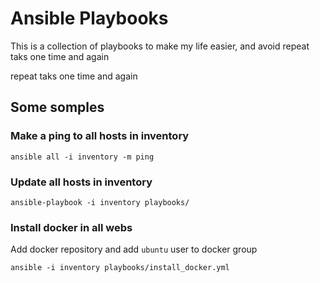 # Ansible Playbooks

This is a collection of playbooks to make my life easier, and avoid repeat taks one time and again

repeat taks one time and again


## Some somples

### Make a ping to all hosts in inventory

```
ansible all -i inventory -m ping
```

### Update all hosts in inventory

```
ansible-playbook -i inventory playbooks/
```

### Install docker in all webs

Add docker repository and add `ubuntu` user to docker group

```
ansible -i inventory playbooks/install_docker.yml
```




